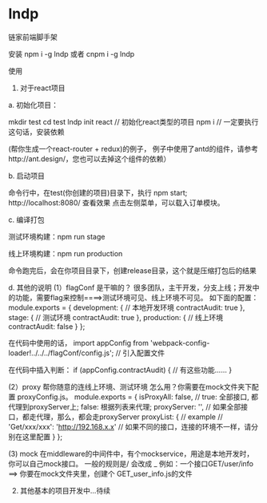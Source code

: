 # lndp
链家前端脚手架

安装
npm i -g lndp 或者 cnpm i -g lndp

使用
1. 对于react项目

a. 初始化项目：

mkdir test
cd test
lndp init react // 初始化react类型的项目
npm i // 一定要执行这句话，安装依赖

(帮你生成一个react-router  +  redux)的例子，
例子中使用了antd的组件，请参考http://ant.design/，您也可以去掉这个组件的依赖）


b. 启动项目

命令行中，在test(你创建的项目)目录下，执行 npm start;
http://localhost:8080/    查看效果
点击左侧菜单，可以载入订单模块。

c. 编译打包

测试环境构建：npm run stage

线上环境构建：npm run production

命令跑完后，会在你项目目录下，创建release目录，这个就是压缩打包后的结果

d. 其他的说明
(1）flagConf 是干嘛的？
很多团队，主干开发，分支上线；开发中的功能，需要flag来控制====>测试环境可见、线上环境不可见。
如下面的配置：
module.exports = {
    development: { // 本地开发环境
        contractAudit: true
    },
    stage: { // 测试环境
        contractAudit: true
    },
    production: { // 线上环境
        contractAudit: false
    }
};

在代码中使用的话，
import appConfig from 'webpack-config-loader!../../../flagConf/config.js'; // 引入配置文件

在代码中插入判断：
if (appConfig.contractAudit) {
    // 有这些功能......
}

(2）proxy 帮你随意的连线上环境、测试环境
怎么用？你需要在mock文件夹下配置 proxyConfig.js。
module.exports = {
    isProxyAll: false, // true: 全部接口, 都代理到proxyServer上; false: 根据列表来代理;
    proxyServer: '', // 如果全部接口，都走代理，那么，都会走proxyServer
    proxyList: {
        // example
        // 'Get/xxx/xxx': 'http://192.168.x.x' // 如果不同的接口，连接的环境不一样，请分别在这里配置
    }
};

(3) mock 在middleware的中间件中，有个mockservice，用途是本地开发时，你可以自己mock接口。
一般的规则是/ 会改成 _
例如：一个接口GET/user/info   ==>  你要在mock文件夹里，创建个 GET_user_info.js的文件

2. 其他基本的项目开发中...待续
